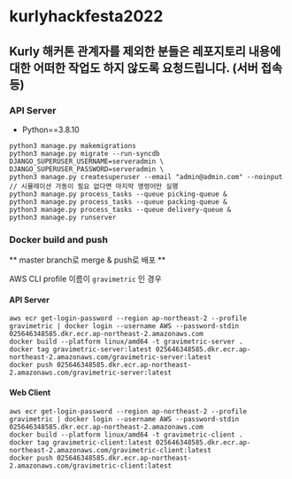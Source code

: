 # kurlyhackfesta2022

## Kurly 해커톤 관계자를 제외한 분들은 레포지토리 내용에 대한 어떠한 작업도 하지 않도록 요청드립니다. (서버 접속 등)

### API Server

- Python==3.8.10

```
python3 manage.py makemigrations
python3 manage.py migrate --run-syncdb
DJANGO_SUPERUSER_USERNAME=serveradmin \
DJANGO_SUPERUSER_PASSWORD=serveradmin \
python3 manage.py createsuperuser --email "admin@admin.com" --noinput
// 시뮬레이션 가동이 필요 없다면 마지막 명령어만 실행
python3 manage.py process_tasks --queue picking-queue &
python3 manage.py process_tasks --queue packing-queue &
python3 manage.py process_tasks --queue delivery-queue &
python3 manage.py runserver
```

### Docker build and push

** master branch로 merge & push로 배포 **

AWS CLI profile 이름이 `gravimetric` 인 경우

#### API Server

```
aws ecr get-login-password --region ap-northeast-2 --profile gravimetric | docker login --username AWS --password-stdin 025646348585.dkr.ecr.ap-northeast-2.amazonaws.com
docker build --platform linux/amd64 -t gravimetric-server .
docker tag gravimetric-server:latest 025646348585.dkr.ecr.ap-northeast-2.amazonaws.com/gravimetric-server:latest
docker push 025646348585.dkr.ecr.ap-northeast-2.amazonaws.com/gravimetric-server:latest
```

#### Web Client

```
aws ecr get-login-password --region ap-northeast-2 --profile gravimetric | docker login --username AWS --password-stdin 025646348585.dkr.ecr.ap-northeast-2.amazonaws.com
docker build --platform linux/amd64 -t gravimetric-client .
docker tag gravimetric-client:latest 025646348585.dkr.ecr.ap-northeast-2.amazonaws.com/gravimetric-client:latest
docker push 025646348585.dkr.ecr.ap-northeast-2.amazonaws.com/gravimetric-client:latest
```

